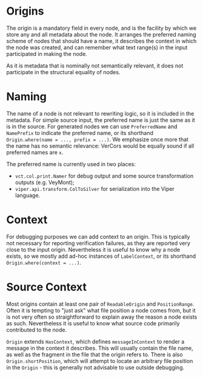# Origins

The origin is a mandatory field in every node, and is the facility by which we store any and all metadata about the node. It arranges the preferred naming scheme of nodes that should have a name, it describes the context in which the node was created, and can remember what text range(s) in the input participated in making the node.

As it is metadata that is nominally not semantically relevant, it does not participate in the structural equality of nodes.

# Naming
The name of a node is not relevant to rewriting logic, so it is included in the metadata. For simple source input, the preferred name is just the same as it is in the source. For generated nodes we can use `PreferredName` and `NamePrefix` to indicate the preferred name, or its shorthand `Origin.where(name = ..., prefix = ...)`. We emphasize once more that the name has no semantic relevance: VerCors would be equally sound if all preferred names are `x`.

The preferred name is currently used in two places: 

* `vct.col.print.Namer` for debug output and some source transformation outputs (e.g. VeyMont);
* `viper.api.transform.ColToSilver` for serialization into the Viper language.

# Context
For debugging purposes we can add context to an origin. This is typically not necessary for reporting verification failures, as they are reported very close to the input origin. Nevertheless it is useful to know why a node exists, so we mostly add ad-hoc instances of `LabelContext`, or its shorthand `Origin.where(context = ...)`.

# Source Context
Most origins contain at least one pair of `ReadableOrigin` and `PositionRange`. Often it is tempting to "just ask" what file position a node comes from, but it is not very often so straightforward to explain away the reason a node exists as such. Nevertheless it is useful to know what source code primarily contributed to the node.

`Origin` extends `HasContext`, which defines `messageInContext` to render a message in the context it describes. This will usually contain the file name, as well as the fragment in the file that the origin refers to. There is also `Origin.shortPosition`, which will attempt to locate an arbitrary file position in the `Origin` - this is generally not advisable to use outside debugging.